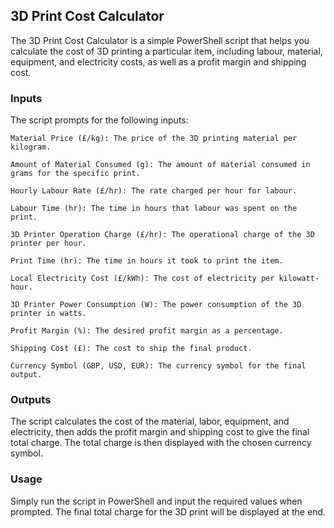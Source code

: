 ## 3D Print Cost Calculator
The 3D Print Cost Calculator is a simple PowerShell script that helps you calculate the cost of 3D printing a particular item, including labour, material, equipment, and electricity costs, as well as a profit margin and shipping cost.

### Inputs
The script prompts for the following inputs:

``` 
Material Price (£/kg): The price of the 3D printing material per kilogram.

Amount of Material Consumed (g): The amount of material consumed in grams for the specific print.

Hourly Labour Rate (£/hr): The rate charged per hour for labour.

Labour Time (hr): The time in hours that labour was spent on the print.

3D Printer Operation Charge (£/hr): The operational charge of the 3D printer per hour.

Print Time (hr): The time in hours it took to print the item.

Local Electricity Cost (£/kWh): The cost of electricity per kilowatt-hour.

3D Printer Power Consumption (W): The power consumption of the 3D printer in watts.

Profit Margin (%): The desired profit margin as a percentage.

Shipping Cost (£): The cost to ship the final product.

Currency Symbol (GBP, USD, EUR): The currency symbol for the final output.
```

### Outputs
The script calculates the cost of the material, labor, equipment, and electricity, then adds the profit margin and shipping cost to give the final total charge. The total charge is then displayed with the chosen currency symbol.

### Usage
Simply run the script in PowerShell and input the required values when prompted. The final total charge for the 3D print will be displayed at the end.
